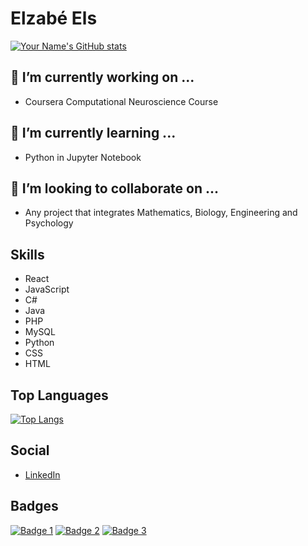 # Elzabé Els

[![Your Name's GitHub stats](https://github-readme-stats.vercel.app/api?username=your-username&show_icons=true&theme=dark)](https://github.com/ElzabeEls)

## 🔭 I’m currently working on ...
- Coursera Computational Neuroscience Course
  
## 🌱 I’m currently learning ...
- Python in Jupyter Notebook

## 👯 I’m looking to collaborate on ...
- Any project that integrates Mathematics, Biology, Engineering and Psychology

## Skills
- React
- JavaScript
- C#
- Java
- PHP
- MySQL
- Python
- CSS
- HTML

## Top Languages
[![Top Langs](https://github-readme-stats.vercel.app/api/top-langs/?username=your-username&layout=compact&theme=dark)](https://github.com/ElzabeEls)

## Social
- [LinkedIn](https://www.linkedin.com/in/maria-elizabeth-els)

## Badges

[![Badge 1](https://img.shields.io/badge/badge1-label1-informational)](https://github.com/ElzabeEls)
[![Badge 2](https://img.shields.io/badge/badge2-label2-important)](https://github.com/ElzabeEls)
[![Badge 3](https://img.shields.io/badge/badge3-label3-success)](https://github.com/ElzabeEls)
